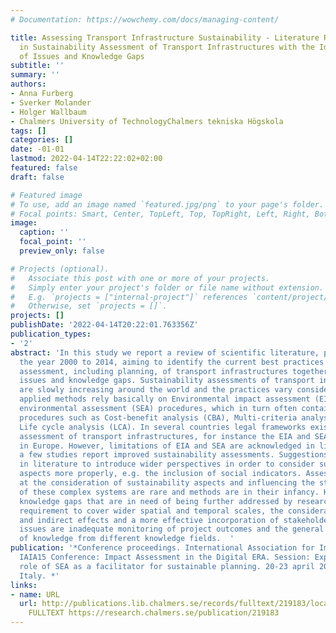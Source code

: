 ```yaml
---
# Documentation: https://wowchemy.com/docs/managing-content/

title: Assessing Transport Infrastructure Sustainability - Literature Review of Practices
  in Sustainability Assessment of Transport Infrastructures with the Identification
  of Issues and Knowledge Gaps
subtitle: ''
summary: ''
authors:
- Anna Furberg
- Sverker Molander
- Holger Wallbaum
- Chalmers University of TechnologyChalmers tekniska Högskola
tags: []
categories: []
date: -01-01
lastmod: 2022-04-14T22:22:02+02:00
featured: false
draft: false

# Featured image
# To use, add an image named `featured.jpg/png` to your page's folder.
# Focal points: Smart, Center, TopLeft, Top, TopRight, Left, Right, BottomLeft, Bottom, BottomRight.
image:
  caption: ''
  focal_point: ''
  preview_only: false

# Projects (optional).
#   Associate this post with one or more of your projects.
#   Simply enter your project's folder or file name without extension.
#   E.g. `projects = ["internal-project"]` references `content/project/deep-learning/index.md`.
#   Otherwise, set `projects = []`.
projects: []
publishDate: '2022-04-14T20:22:01.763356Z'
publication_types:
- '2'
abstract: 'In this study we report a review of scientific literature, published from
  the year 2000 to 2014, aiming to identify the current best practices in sustainability
  assessment, including planning, of transport infrastructures together with current
  issues and knowledge gaps. Sustainability assessments of transport infrastructures
  are slowly increasing around the world and the practices vary considerably. Current
  applied methods rely basically on Environmental impact assessment (EIA) or Strategic
  environmental assessment (SEA) procedures, which in turn often contain one or more
  procedures such as Cost-benefit analysis (CBA), Multi-criteria analysis (MCA) and
  Life cycle analysis (LCA). In several countries legal frameworks exist for sustainability
  assessment of transport infrastructures, for instance the EIA and SEA Directives
  in Europe. However, limitations of EIA and SEA are acknowledged in literature, although
  a few studies report improved sustainability assessments. Suggestions are also made
  in literature to introduce wider perspectives in order to consider sustainability
  aspects more properly, e.g. the inclusion of social indicators. Assessments aiming
  at the consideration of sustainability aspects and influencing the strategic planning
  of these complex systems are rare and methods are in their infancy. Key issues and
  knowledge gaps that are in need of being further addressed by research include the
  requirement to cover wider spatial and temporal scales, the consideration of cumulative
  and indirect effects and a more effective incorporation of stakeholders. Other highlighted
  issues are inadequate monitoring of project outcomes and the general lack of combination
  of knowledge from different knowledge fields.  '
publication: '*Conference proceedings. International Association for Impact Assessment,
  IAIA15 Conference: Impact Assessment in the Digital ERA. Session: Exploring the
  role of SEA as a facilitator for sustainable planning. 20-23 april 2015. Florence,
  Italy. *'
links:
- name: URL
  url: http://publications.lib.chalmers.se/records/fulltext/219183/local_219183.pdf
    FULLTEXT https://research.chalmers.se/publication/219183
---
```

